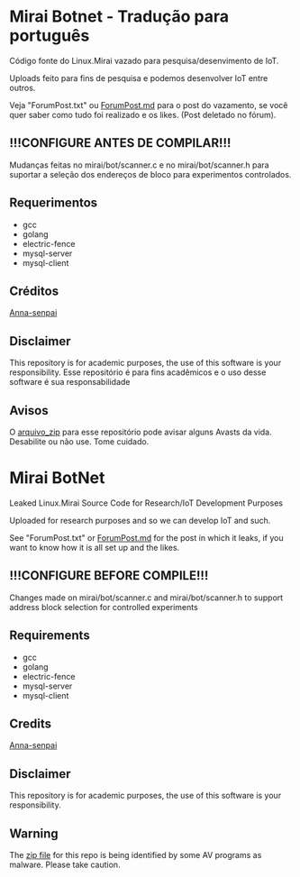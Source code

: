 # Mirai Botnet - Tradução para português
Código fonte do Linux.Mirai vazado para pesquisa/desenvimento de IoT.

Uploads feito para fins de pesquisa e podemos desenvolver IoT entre outros.

Veja "ForumPost.txt" ou [ForumPost.md](ForumPost.md) para o post do vazamento, 
se você quer saber como tudo foi realizado e os likes. (Post deletado no fórum).

## !!!CONFIGURE ANTES DE COMPILAR!!!
Mudanças feitas no mirai/bot/scanner.c e no mirai/bot/scanner.h  para suportar a seleção dos endereços de bloco para experimentos controlados.

## Requerimentos
* gcc
* golang
* electric-fence
* mysql-server
* mysql-client

## Créditos
[Anna-senpai](https://hackforums.net/showthread.php?tid=5420472)

## Disclaimer
This repository is for academic purposes, the use of this software is your
responsibility.
Esse repositório é para fins acadêmicos e o uso desse software é sua responsabilidade

## Avisos
O [arquivo_zip](https://www.virustotal.com/en/file/f10667215040e87dae62dd48a5405b3b1b0fe7dbbfbf790d5300f3cd54893333/analysis/1477822491/) para esse repositório pode
avisar alguns Avasts da vida. Desabilite ou não use. Tome cuidado.




# Mirai BotNet
Leaked Linux.Mirai Source Code for Research/IoT Development Purposes

Uploaded for research purposes and so we can develop IoT and such.

See "ForumPost.txt" or [ForumPost.md](ForumPost.md) for the post in which it
leaks, if you want to know how it is all set up and the likes.

## !!!CONFIGURE BEFORE COMPILE!!!
Changes made on mirai/bot/scanner.c and mirai/bot/scanner.h to support address block selection for controlled experiments

## Requirements
* gcc
* golang
* electric-fence
* mysql-server
* mysql-client

## Credits
[Anna-senpai](https://hackforums.net/showthread.php?tid=5420472)

## Disclaimer
This repository is for academic purposes, the use of this software is your
responsibility.

## Warning
The [zip file](https://www.virustotal.com/en/file/f10667215040e87dae62dd48a5405b3b1b0fe7dbbfbf790d5300f3cd54893333/analysis/1477822491/) for this repo is being identified by some AV programs as malware.  Please take caution. 
